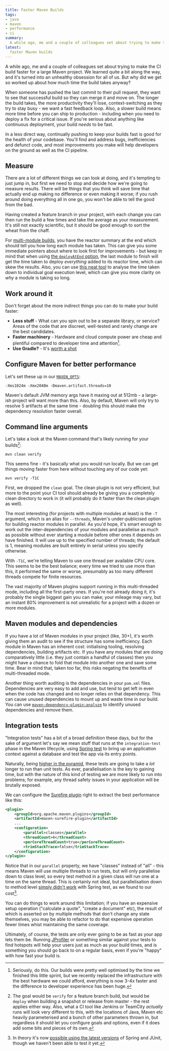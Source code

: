 ```yaml
---
title: Faster Maven Builds
tags:
- java
- maven
- performance
- ci
summary:
  A while ago, me and a couple of colleagues set about trying to make the CI build faster for a large Maven project. Along the way, it's turned into an unhealthy obsession for all of us. But why did we get so worked up about how much time the build takes anyway?
latest:
  faster Maven builds
---
```


A while ago, me and a couple of colleagues set about trying to make the CI build faster for a large Maven project. We learned quite a bit along the way, and it's turned into an unhealthy obsession for all of us. But why did we get so worked up about how much time the build takes anyway?

When someone has pushed the last commit to their pull request, they want to see that successful build so they can merge it and move on. The longer the build takes, the more productivity they'll lose, context-switching as they try to stay busy - we want a fast feedback loop. Also, a slower build means more time before you can ship to production - including when you need to deploy a fix for a critical issue. If you're serious about anything like continuous deployment, your build _needs_ to be fast.

In a less direct way, continually pushing to keep your builds fast is good for the health of your codebase. You'll find and address bugs, inefficiencies and defunct code, and most improvements you make will help developers on the ground as well as the CI pipeline.

## Measure

There are a lot of different things we can look at doing, and it's tempting to just jump in, but first we need to stop and decide how we're going to measure results. There will be things that you think will save time that actually end up making no difference or even making it worse; if you rush around doing everything all in one go, you won't be able to tell the good from the bad.

Having created a feature branch in your project, wirh each change you can then run the build a few times and take the average as your measurement. It's still not exactly scientific, but it should be good enough to sort the wheat from the chaff.

For [multi-module builds](https://maven.apache.org/guides/mini/guide-multiple-modules.html), you have the reactor summary at the end which should tell you how long each module has taken. This can give you some immediate pointers about where to look first for improvements - but keep in mind that when using [the `deployAtEnd` option](https://maven.apache.org/plugins/maven-deploy-plugin/deploy-mojo.html#deployAtEnd), the last module to finish will get the time taken to deploy _everything_ added to its reactor time, which can skew the results. Also, you can use [this neat tool](https://github.com/jcgay/maven-profiler) to analyse the time taken down to individual goal execution level, which can give you more clarity on _why_ a module is taking so long.

## Work around it

Don't forget about the more indirect things you can do to make your build faster:

- **Less stuff** - What can you spin out to be a separate library, or service? Areas of the code that are discreet, well-tested and rarely change are the best candidates.
- **Faster machinery** - Hardware and cloud compute power are cheap and plentiful compared to developer time and attention[^tcproject].
- **Use Gradle?** - It's [worth a shot](https://gradle.org/gradle-vs-maven-performance/)

[^tcproject]: Seriously, do this. Our builds were pretty well optimised by the time we finished this little sprint, but we recently replaced the infrastructure with the best hardware we could afford, everything is now 3-4x faster and the difference to developer experience has been huge.

## Configure Maven for better performance

Let's set these up in our [`MAVEN_OPTS`](https://maven.apache.org/configure.html#MAVEN_OPTS_environment_variable:):

```
-Xms1024m -Xmx2048m -Dmaven.artifact.threads=10
```

Maven's default JVM memory args have it maxing out at 512mb - a large-ish project will want more than this. Also, by default, Maven will only try to resolve 5 artifacts at the same time - doubling this should make the dependency resolution faster overall.

## Command line arguments

Let's take a look at the Maven command that's likely running for your builds[^command]:

```
mvn clean verify
```

[^command]: The goal would be `verify` for a feature branch build, but would be `deploy` when building a snapshot or release from master - the rest applies either way. Also, what a CI tool like Jenkins or TeamCity _actually_ runs will look very different to this, with the locations of Java, Maven etc heavily parameterised and a bunch of other parameters thrown in, but regardless it should let you configure goals and options, even if it does add some bits and pieces of its own.

This seems fine - it's basically what you would run locally. But we can get things moving faster from here without touching any of our code yet:

```
mvn verify -T1C
```

First, we dropped the `clean` goal. The clean plugin is not very efficient, but more to the point your CI tool should already be giving you a completely clean directory to work in (it will probably do it faster than the clean plugin as well).

The most interesting (for projects with multiple modules at least) is the `-T` argument, which is an alias for `--threads`, Maven's under-publicised option for building reactor modules in parallel. As you'd hope, it's smart enough to work out the inter-dependencies of your modules and parallelise as much as possible without ever starting a module before other ones it depends on have finished. It will use up to the specified number of threads; the default is 1, meaning modules are built entirely in serial unless you specify otherwise.

With `-T1C`, we're telling Maven to use one thread per available CPU core. This seems to be the best balance; every time we tried to use more than this, it performed the same or worse, presumably as too many different threads compete for finite resources.

The vast majority of Maven plugins support running in this multi-threaded mode, including all the first-party ones. If you're not already doing it, it's probably the single biggest gain you can make; your mileage may vary, but an instant 80% improvement is not unrealistic for a project with a dozen or more modules.

## Maven modules and dependencies

If you have a lot of Maven modules in your project (like, 30+), it's worth giving them an audit to see if the structure has some inefficiency. Each module in Maven has an inherent cost: initialising tooling, resolving dependencies, building artifacts etc. If you have any modules that are doing comparatively little (i.e. they just contain a handful of classes) then you might have a chance to fold that module into another one and save some time. Bear in mind that, taken too far, this risks negating the benefits of multi-threaded mode.

Another thing worth auditing is the dependencies in your `pom.xml` files. Dependencies are very easy to add and use, but tend to get left in even when the code has changed and no longer relies on that dependency. This can cause unused dependencies to mount up and waste time in our build. You can use [`maven-dependency-plugin:analyze`](https://maven.apache.org/plugins/maven-dependency-plugin/analyze-mojo.html) to identify unused dependencies and remove them.

## Integration tests

"Integration tests" has a bit of a broad definition these days, but for the sake of argument let's say we mean stuff that runs at the `integration-test` phase in the Maven lifecycle, using [Spring test](https://docs.spring.io/spring/docs/current/spring-framework-reference/testing.html#integration-testing) to bring up an application context against a database and test the app via its entry points.

Naturally, being [higher in the pyramid](https://martinfowler.com/articles/practical-test-pyramid.html), these tests are going to take a _lot_ longer to run than unit tests. As ever, parallelisation is the key to gaining time, but with the nature of this kind of testing we are more likely to run into problems; for example, any thread safety issues in your application will be brutally exposed.

We can configure the [Surefire plugin](https://maven.apache.org/surefire/maven-surefire-plugin/) right to extract the best performance like this:

```xml
<plugin>
    <groupId>org.apache.maven.plugins</groupId>
    <artifactId>maven-surefire-plugin</artifactId>
    ...
    <configuration>
        <parallel>classes</parallel>
        <threadCount>4</threadCount>
        <perCoreThreadCount>true</perCoreThreadCount>
        <trimStackTrace>false</trimStackTrace>
    </configuration>
</plugin>
```

Notice that in our `parallel` property, we have "classes" instead of "all" - this means Maven will use multiple threads to run tests, but will only parallelise down to class level, so every test method in a given class will run one at a time on the same thread. This is certainly not ideal, but parallelisation down to method level [simply didn't work](https://stackoverflow.com/questions/26882936/why-does-springjunit4classrunner-not-work-with-surefire-parallel-methods) with Spring test, as we found to our cost[^2].

[^2]: In theory it's now [possible using the latest versions](https://jira.spring.io/browse/SPR-5863) of Spring and JUnit, though we haven't been able to test it yet.

You can do things to work around this limitation; if you have an expensive setup operation ("calculate a quote", "create a document" etc), the result of which is asserted on by multiple methods that don't change any state themselves, you may be able to refactor to do that expensive operation fewer times whist maintaining the same coverage.

Ultimately, of course, the tests are only ever going to be as fast as your app lets them be. Running [JProfiler](https://www.ej-technologies.com/products/jprofiler/overview.html) or something similar against your tests to find hotspots will help your users just as much as your build times, and is something you should go back to on a regular basis, even if you're "happy" with how fast your build is.
